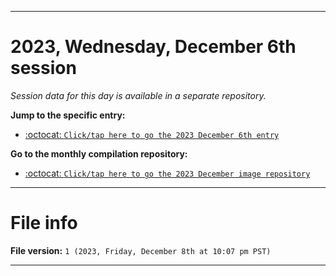 
***

# 2023, Wednesday, December 6th session

_Session data for this day is available in a separate repository._

**Jump to the specific entry:**

- [:octocat: `Click/tap here to go the 2023 December 6th entry`](https://github.com/seanpm2001/SeansLifeArchive_Images_ModernSmurfsVillage_Y2023_V5/tree/SeansLifeArchive_ModernSmurfsVillage_Y2023_V5_Main-dev/12_December/06/)

**Go to the monthly compilation repository:**

- [:octocat: `Click/tap here to go the 2023 December image repository`](https://github.com/seanpm2001/SeansLifeArchive_Images_ModernSmurfsVillage_Y2023_V5/)

***

# File info

**File version:** `1 (2023, Friday, December 8th at 10:07 pm PST)`

***

